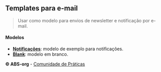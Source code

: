 ## Templates para e-mail
> Usar como modelo para envios de newsletter e notificação por e-mail.

#### Modelos
- [**Notificações**](http://ABS-org.github.io/email-template/): modelo de exemplo para notificações.
- [**Blank**](http://ABS-org.github.io/email-template/blank.html): modelo em branco.

**© ABS-org** - [Comunidade de Práticas](http://atencaobasica.org.br/)
